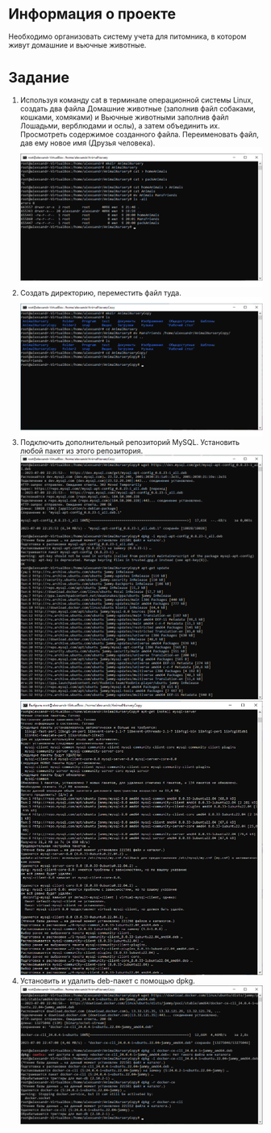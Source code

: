 # Информация о проекте
Необходимо организовать систему учета для питомника, в котором живут домашние и вьючные животные.
# Задание
1. Используя команду cat в терминале операционной системы Linux, создать два файла Домашние животные (заполнив файл собаками, кошками, хомяками) и Вьючные животными заполнив файл Лошадьми, верблюдами и ослы), а затем объединить их. Просмотреть содержимое созданного файла. Переименовать файл, дав ему новое имя (Друзья человека).
![Cat_Linux](https://github.com/Aroptich/FinallyWork09.07.2023/blob/main/Cat_Lunyx.png)
2.  Создать директорию, переместить файл туда.
   ![Mv_Linux](https://github.com/Aroptich/FinallyWork09.07.2023/blob/main/Mv_Lunyx.png)
3. Подключить дополнительный репозиторий MySQL. Установить любой пакет из этого репозитория.
   ![apt_mysql](https://github.com/Aroptich/FinallyWork09.07.2023/blob/main/apt_mysql.png)
   ![upt_mysql](https://github.com/Aroptich/FinallyWork09.07.2023/blob/main/upt_mysql.png)
4. Установить и удалить deb-пакет с помощью dpkg.
   ![dpkg_mysql](https://github.com/Aroptich/FinallyWork09.07.2023/blob/main/dpkg.png)
